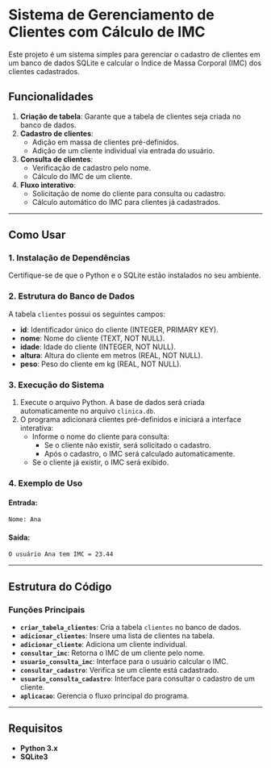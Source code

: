# Sistema de Gerenciamento de Clientes com Cálculo de IMC

Este projeto é um sistema simples para gerenciar o cadastro de clientes em um banco de dados SQLite e calcular o Índice de Massa Corporal (IMC) dos clientes cadastrados.

## Funcionalidades

1. **Criação de tabela**: Garante que a tabela de clientes seja criada no banco de dados.
2. **Cadastro de clientes**:
   - Adição em massa de clientes pré-definidos.
   - Adição de um cliente individual via entrada do usuário.
3. **Consulta de clientes**:
   - Verificação de cadastro pelo nome.
   - Cálculo do IMC de um cliente.
4. **Fluxo interativo**:
   - Solicitação de nome do cliente para consulta ou cadastro.
   - Cálculo automático do IMC para clientes já cadastrados.

---

## Como Usar

### 1. Instalação de Dependências

Certifique-se de que o Python e o SQLite estão instalados no seu ambiente.

### 2. Estrutura do Banco de Dados

A tabela `clientes` possui os seguintes campos:

- **id**: Identificador único do cliente (INTEGER, PRIMARY KEY).
- **nome**: Nome do cliente (TEXT, NOT NULL).
- **idade**: Idade do cliente (INTEGER, NOT NULL).
- **altura**: Altura do cliente em metros (REAL, NOT NULL).
- **peso**: Peso do cliente em kg (REAL, NOT NULL).

### 3. Execução do Sistema

1. Execute o arquivo Python. A base de dados será criada automaticamente no arquivo `clinica.db`.
2. O programa adicionará clientes pré-definidos e iniciará a interface interativa:
   - Informe o nome do cliente para consulta:
     - Se o cliente não existir, será solicitado o cadastro.
     - Após o cadastro, o IMC será calculado automaticamente.
   - Se o cliente já existir, o IMC será exibido.

### 4. Exemplo de Uso

#### Entrada:
```
Nome: Ana
```

#### Saída:
```
O usuário Ana tem IMC = 23.44
```

---

## Estrutura do Código

### Funções Principais

- **`criar_tabela_clientes`**: Cria a tabela `clientes` no banco de dados.
- **`adicionar_clientes`**: Insere uma lista de clientes na tabela.
- **`adicionar_cliente`**: Adiciona um cliente individual.
- **`consultar_imc`**: Retorna o IMC de um cliente pelo nome.
- **`usuario_consulta_imc`**: Interface para o usuário calcular o IMC.
- **`consultar_cadastro`**: Verifica se um cliente está cadastrado.
- **`usuario_consulta_cadastro`**: Interface para consultar o cadastro de um cliente.
- **`aplicacao`**: Gerencia o fluxo principal do programa.

---

## Requisitos

- **Python 3.x**
- **SQLite3**


